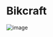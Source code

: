 # Bikcraft
![image](https://github.com/kathlynbergamo/Bikcraft/assets/114539651/aa3807e2-8c03-477e-beb9-67610b9a6c28)
